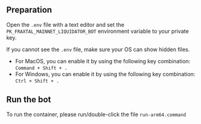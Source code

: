 ## Preparation

Open the `.env` file with a text editor and set the `PK_FRAXTAL_MAINNET_LIQUIDATOR_BOT` environment variable to your private key.

If you cannot see the `.env` file, make sure your OS can show hidden files.

- For MacOS, you can enable it by using the following key combination: `Command + Shift + .`
- For Windows, you can enable it by using the following key combination: `Ctrl + Shift + .`

## Run the bot

To run the container, please run/double-click the file `run-arm64.command`
